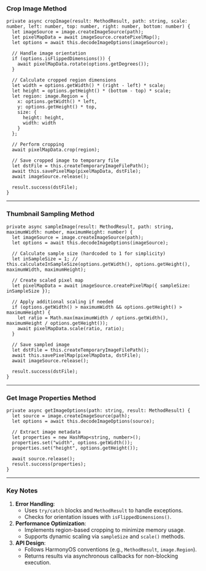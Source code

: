 ### Crop Image Method

```
private async cropImage(result: MethodResult, path: string, scale: number, left: number, top: number, right: number, bottom: number) {
  let imageSource = image.createImageSource(path);
  let pixelMapData = await imageSource.createPixelMap();
  let options = await this.decodeImageOptions(imageSource);
  
  // Handle image orientation
  if (options.isFlippedDimensions()) {
    await pixelMapData.rotate(options.getDegrees());
  }

  // Calculate cropped region dimensions
  let width = options.getWidth() * (right - left) * scale;
  let height = options.getHeight() * (bottom - top) * scale;
  let region: image.Region = {
    x: options.getWidth() * left,
    y: options.getHeight() * top,
    size: {
      height: height,
      width: width
    }
  };

  // Perform cropping
  await pixelMapData.crop(region);
  
  // Save cropped image to temporary file
  let dstFile = this.createTemporaryImageFilePath();
  await this.savePixelMap(pixelMapData, dstFile);
  await imageSource.release();
  
  result.success(dstFile);
}
```

------

### Thumbnail Sampling Method

```
private async sampleImage(result: MethodResult, path: string, maximumWidth: number, maximumHeight: number) {
  let imageSource = image.createImageSource(path);
  let options = await this.decodeImageOptions(imageSource);
  
  // Calculate sample size (hardcoded to 1 for simplicity)
  let inSampleSize = 1; // this.calculateInSampleSize(options.getWidth(), options.getHeight(), maximumWidth, maximumHeight);
  
  // Create scaled pixel map
  let pixelMapData = await imageSource.createPixelMap({ sampleSize: inSampleSize });
  
  // Apply additional scaling if needed
  if (options.getWidth() > maximumWidth && options.getHeight() > maximumHeight) {
    let ratio = Math.max(maximumWidth / options.getWidth(), maximumHeight / options.getHeight());
    await pixelMapData.scale(ratio, ratio);
  }
  
  // Save sampled image
  let dstFile = this.createTemporaryImageFilePath();
  await this.savePixelMap(pixelMapData, dstFile);
  await imageSource.release();
  
  result.success(dstFile);
}
```

------

### Get Image Properties Method

```
private async getImageOptions(path: string, result: MethodResult) {
  let source = image.createImageSource(path);
  let options = await this.decodeImageOptions(source);
  
  // Extract image metadata
  let properties = new HashMap<string, number>();
  properties.set("width", options.getWidth());
  properties.set("height", options.getHeight());
  
  await source.release();
  result.success(properties);
}
```

------

### Key Notes

1. **Error Handling**:
   - Uses `try/catch` blocks and `MethodResult` to handle exceptions.
   - Checks for orientation issues with `isFlippedDimensions()`.
2. **Performance Optimization**:
   - Implements region-based cropping to minimize memory usage.
   - Supports dynamic scaling via `sampleSize` and `scale()` methods.
3. **API Design**:
   - Follows HarmonyOS conventions (e.g., `MethodResult`, `image.Region`).
   - Returns results via asynchronous callbacks for non-blocking execution.